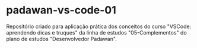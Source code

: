 # padawan-vs-code-01
Repositório criado para aplicação prática dos conceitos do curso "VSCode: aprendendo dicas e truques" da linha de estudos "05-Complementos" do plano de estudos "Desenvolvedor Padawan".
